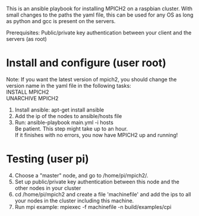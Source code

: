 This is an ansible playbook for installing MPICH2 on a raspbian cluster. With small changes to the paths the yaml file, this can be used for any OS as long as python and gcc is present on the servers.

Prerequisites:
Public/private key authentication between your client and the servers (as root)

# Install and configure (user root)

Note: If you want the latest version of mpich2, you should change the version name in the yaml file in the following tasks:<br/>
INSTALL MPICH2 <br/>
UNARCHIVE MPICH2 <br />

1. Install ansible: apt-get install ansible
2. Add the ip of the nodes to ansible/hosts file
3. Run: ansible-playbook main.yml -i hosts <br/> Be patient. This step might take up to an hour. <br/>If it finishes with no errors, you now have MPICH2 up and running!

# Testing (user pi)
4. Choose a "master" node, and go to /home/pi/mpich2/.
5. Set up public/private key authentication between this node and the other nodes in your cluster
6. cd /home/pi/mpich2 and create a file 'machinefile' and add the ips to all your nodes in the cluster including this machine.
7. Run mpi example: mpiexec -f machinefile -n <numberOfNodes> build/examples/cpi

